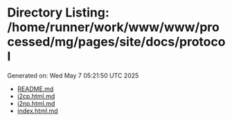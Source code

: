 # Directory Listing: /home/runner/work/www/www/processed/mg/pages/site/docs/protocol
Generated on: Wed May  7 05:21:50 UTC 2025

- [README.md](README.md)
- [i2cp.html.md](i2cp.html.md)
- [i2np.html.md](i2np.html.md)
- [index.html.md](index.html.md)
